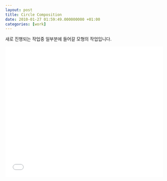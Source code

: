 ```yaml
---
layout: post
title: Circle Composition
date: 2010-01-27 01:59:49.000000000 +01:00
categories: [work]
---
```

<p>새로 진행되는 작업중 일부분에 들어갈 모형의 작업입니다.</p>
<iframe src="//player.vimeo.com/video/8993650" width="500" height="413" frameborder="0" webkitallowfullscreen mozallowfullscreen allowfullscreen></iframe> 